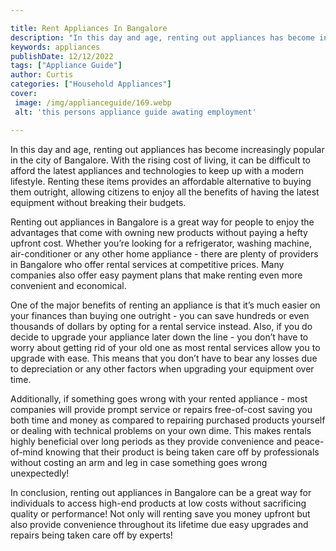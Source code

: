 ```yaml
---

title: Rent Appliances In Bangalore
description: "In this day and age, renting out appliances has become increasingly popular in the city of Bangalore. With the rising cost of livi...get the full scoop"
keywords: appliances
publishDate: 12/12/2022
tags: ["Appliance Guide"]
author: Curtis
categories: ["Household Appliances"]
cover: 
 image: /img/applianceguide/169.webp
 alt: 'this persons appliance guide awating employment'

---
```


In this day and age, renting out appliances has become increasingly popular in the city of Bangalore. With the rising cost of living, it can be difficult to afford the latest appliances and technologies to keep up with a modern lifestyle. Renting these items provides an affordable alternative to buying them outright, allowing citizens to enjoy all the benefits of having the latest equipment without breaking their budgets.

Renting out appliances in Bangalore is a great way for people to enjoy the advantages that come with owning new products without paying a hefty upfront cost. Whether you’re looking for a refrigerator, washing machine, air-conditioner or any other home appliance - there are plenty of providers in Bangalore who offer rental services at competitive prices. Many companies also offer easy payment plans that make renting even more convenient and economical.

One of the major benefits of renting an appliance is that it’s much easier on your finances than buying one outright - you can save hundreds or even thousands of dollars by opting for a rental service instead. Also, if you do decide to upgrade your appliance later down the line - you don’t have to worry about getting rid of your old one as most rental services allow you to upgrade with ease. This means that you don’t have to bear any losses due to depreciation or any other factors when upgrading your equipment over time.

Additionally, if something goes wrong with your rented appliance - most companies will provide prompt service or repairs free-of-cost saving you both time and money as compared to repairing purchased products yourself or dealing with technical problems on your own dime. This makes rentals highly beneficial over long periods as they provide convenience and peace-of-mind knowing that their product is being taken care off by professionals without costing an arm and leg in case something goes wrong unexpectedly! 

In conclusion, renting out appliances in Bangalore can be a great way for individuals to access high-end products at low costs without sacrificing quality or performance! Not only will renting save you money upfront but also provide convenience throughout its lifetime due easy upgrades and repairs being taken care off by experts!
